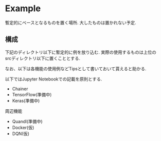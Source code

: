 # Example

暫定的にベースとなるものを置く場所.
大したものは置かれない予定.

## 構成

下記のディレクトリ以下に暫定的に例を放り込む.
実際の使用するものは上位のsrcディレクトリ以下に置くこととする.

なお、以下は各機能の使用例などTipsとして書いておいて貰えると助かる.

以下ではJupyter Notebookでの記載を原則とする.

* Chainer
* TensorFlow(準備中)
* Keras(準備中)

周辺機能

* Quandl(準備中)
* Docker(仮)
* DQN(仮)
